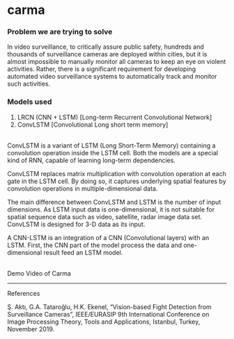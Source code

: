 # carma

### Problem we are trying to solve

In video surveillance, to critically assure public safety, hundreds and thousands of surveillance cameras are deployed within cities, but it is almost impossible to manually monitor all cameras to keep an eye on violent activities. Rather, there is a significant requirement for developing automated video surveillance systems to automatically track and monitor such activities.

### Models used
1. LRCN (CNN + LSTM) [Long-term Recurrent Convolutional Network]
2. ConvLSTM [Convolutional Long short term memory]

<br>
ConvLSTM is a variant of LSTM (Long Short-Term Memory) containing a convolution operation inside the LSTM cell. Both the models are a special kind of RNN, capable of learning long-term dependencies.

ConvLSTM replaces matrix multiplication with convolution operation at each gate in the LSTM cell. By doing so, it captures underlying spatial features by convolution operations in multiple-dimensional data.

The main difference between ConvLSTM and LSTM is the number of input dimensions. As LSTM input data is one-dimensional, it is not suitable for spatial sequence data such as video, satellite, radar image data set. ConvLSTM is designed for 3-D data as its input.

A CNN-LSTM is an integration of a CNN (Convolutional layers) with an LSTM. First, the CNN part of the model process the data and one-dimensional result feed an LSTM model. 


<br>
Demo Video of Carma 

---

References

Ş. Aktı, G.A. Tataroğlu, H.K. Ekenel, “Vision-based Fight Detection from Surveillance Cameras”, IEEE/EURASIP 9th International Conference on Image Processing Theory, Tools and Applications, Istanbul, Turkey, November 2019.
